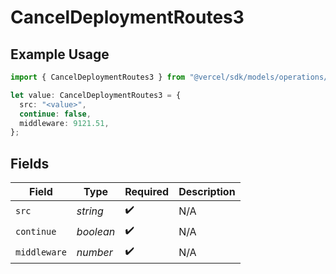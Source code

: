 # CancelDeploymentRoutes3

## Example Usage

```typescript
import { CancelDeploymentRoutes3 } from "@vercel/sdk/models/operations/canceldeployment.js";

let value: CancelDeploymentRoutes3 = {
  src: "<value>",
  continue: false,
  middleware: 9121.51,
};
```

## Fields

| Field              | Type               | Required           | Description        |
| ------------------ | ------------------ | ------------------ | ------------------ |
| `src`              | *string*           | :heavy_check_mark: | N/A                |
| `continue`         | *boolean*          | :heavy_check_mark: | N/A                |
| `middleware`       | *number*           | :heavy_check_mark: | N/A                |